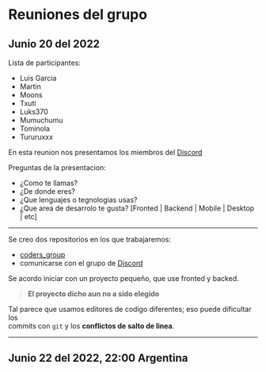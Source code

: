 # Reuniones del grupo

## Junio 20 del 2022

Lista de participantes:
- Luis Garcia
- Martin
- Moons
- Txuti
- Luks370
- Mumuchumu
- Tominola
- Tururuxxx

En esta reunion nos presentamos los miembros del [Discord](https://discord.gg/pGrXtdFHua) <br>

Preguntas de la presentacion:
- ¿Como te llamas?
- ¿De donde eres?
- ¿Que lenguajes o tegnologias usas?
- ¿Que area de desarrolo te gusta? [Fronted | Backend | Mobile | Desktop | etc]

---

Se creo dos repositorios en los que trabajaremos:
- [coders\_group](https://github.com/Daniel338/coders_group)
- comunicarse con el grupo de [Discord](https://discord.gg/pGrXtdFHua)

Se acordo iniciar con un proyecto pequeño, que use fronted y backed.

> **El proyecto dicho aun no a sido elegido**

Tal parece que usamos editores de codigo diferentes; eso puede dificultar los <br>
commits con `git` y los **conflictos de salto de linea**.

---

## Junio 22 del 2022, 22:00 Argentina



